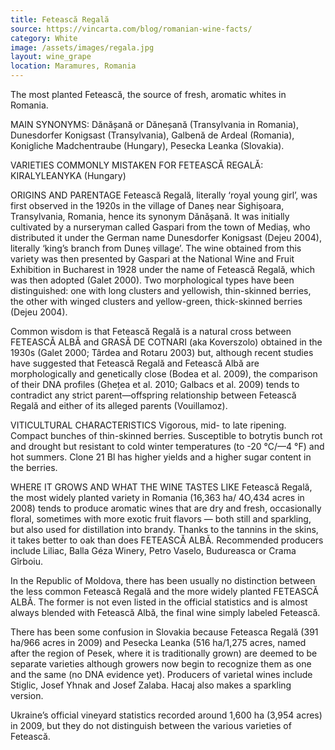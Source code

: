 ```yaml
---
title: Fetească Regală
source: https://vincarta.com/blog/romanian-wine-facts/
category: White
image: /assets/images/regala.jpg
layout: wine_grape
location: Maramures, Romania
---
```

The most planted Fetească, the source of fresh, aromatic whites in Romania.

MAIN SYNONYMS: Dănășană or Dăneșană (Transylvania in Romania), Dunesdorfer Konigsast (Transylvania), Galbenă de Ardeal (Romania), Konigliche Madchentraube (Hungary), Pesecka Leanka (Slovakia).

VARIETIES COMMONLY MISTAKEN FOR FETEASCĂ REGALĂ: KIRALYLEANYKA (Hungary)

ORIGINS AND PARENTAGE
Fetească Regală, literally ‘royal young girl’, was first observed in the 1920s in the village of Daneș near Sighișoara, Transylvania, Romania, hence its synonym Dănășană. It was initially cultivated by a nurseryman called Gaspari from the town of Mediaș, who distributed it under the German name Dunesdorfer Konigsast (Dejeu 2004), literally ‘king’s branch from Duneș village’. The wine obtained from this variety was then presented by Gaspari at the National Wine and Fruit Exhibition in Bucharest in 1928 under the name of Fetească Regală, which was then adopted (Galet 2000). Two morphological types have been distinguished: one with long clusters and yellowish, thin-skinned berries, the other with winged clusters and yellow-green, thick-skinned berries (Dejeu 2004).

Common wisdom is that Fetească Regală is a natural cross between FETEASCĂ ALBĂ  and GRASĂ DE COTNARI (aka Koverszolo) obtained in the 1930s (Galet 2000; Târdea and Rotaru 2003) but, although recent studies have suggested that Fetească Regală and Fetească Albă are morphologically and genetically close (Bodea et al. 2009), the comparison of their DNA profiles (Ghețea et al. 2010; Galbacs et al. 2009) tends to contradict any strict parent—offspring relationship between Fetească Regală and either of its alleged parents (Vouillamoz).

VITICULTURAL CHARACTERISTICS
Vigorous, mid- to late ripening. Compact bunches of thin-skinned berries. Susceptible to botrytis bunch rot and drought but resistant to cold winter temperatures (to -20 °C/—4 °F) and hot summers. Clone 21 Bl has higher yields and a higher sugar content in the berries.

WHERE IT GROWS AND WHAT THE WINE TASTES LIKE
Fetească Regală, the most widely planted variety in Romania (16,363 ha/ 4O,434 acres in 2008) tends to produce aromatic wines that are dry and fresh, occasionally floral, sometimes with more exotic fruit flavors — both still and sparkling, but also used for distillation into brandy. Thanks to the tannins in the skins, it takes better to oak than does FETEASCĂ ALBĂ. Recommended producers include Liliac, Balla Géza Winery, Petro Vaselo, Budureasca or Crama Gîrboiu.

In the Republic of Moldova, there has been usually no distinction between the less common Fetească Regală and the more widely planted FETEASCĂ ALBĂ. The former is not even listed in the official statistics and is almost always blended with Fetească Albă, the final wine simply labeled Fetească.

There has been some confusion in Slovakia because Feteasca Regală (391 ha/966 acres in 2009) and Pesecka Leanka (516 ha/1,275 acres, named after the region of Pesek, where it is traditionally grown) are deemed to be separate varieties although growers now begin to recognize them as one and the same (no DNA evidence yet). Producers of varietal wines include Stiglic, Josef Yhnak and Josef Zalaba. Hacaj also makes a sparkling version.

Ukraine’s official vineyard statistics recorded around 1,600 ha (3,954 acres) in 2009, but they do not distinguish between the various varieties of Fetească.
